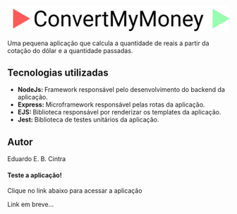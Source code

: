 <img src="./public/logo.png">
<p>Uma pequena aplicação que calcula a quantidade de reais a partir da cotação do dólar e a quantidade passadas.</p>
<h2>Tecnologias utilizadas</h2>
<ul>
  <li>
    <strong>NodeJs: </strong>
    Framework responsável pelo desenvolvimento do backend da aplicação.
  </li>
  <li>
    <strong>Express: </strong>
    Microframework responsável pelas rotas da aplicação.
  </li>
  <li>
    <strong>EJS: </strong>
    Biblioteca responsável por renderizar os templates da aplicação.
  </li>
  <li>
    <strong>Jest: </strong>
    Biblioteca de testes unitários da aplicação.
  </li>
</ul>
<h2>Autor</h2>
<p>Eduardo E. B. Cintra</p>
<h4>Teste a aplicação!</h4>
<p>Clique no link abaixo para acessar a aplicação</p>
<p>Link em breve...</p>
